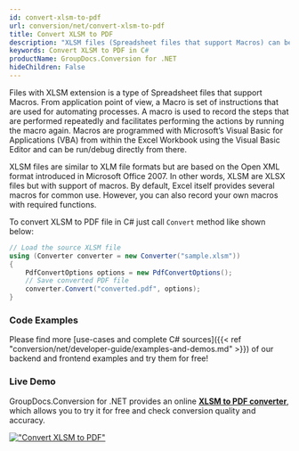 ```yaml
---
id: convert-xlsm-to-pdf
url: conversion/net/convert-xlsm-to-pdf
title: Convert XLSM to PDF
description: "XLSM files (Spreadsheet files that support Macros) can be converted to PDF format lightning fast using couple of C# code lines and powerful features of GroupDocs.Conversion for .NET. Try to convert XLSM to PDF file programmatically for free right now."
keywords: Convert XLSM to PDF in C#
productName: GroupDocs.Conversion for .NET
hideChildren: False
---
```


Files with XLSM extension is a type of Spreadsheet files that support Macros. From application point of view, a Macro is set of instructions that are used for automating processes. A macro is used to record the steps that are performed repeatedly and facilitates performing the actions by running the macro again. Macros are programmed with Microsoft’s Visual Basic for Applications (VBA) from within the Excel Workbook using the Visual Basic Editor and can be run/debug directly from there.

XLSM files are similar to XLM file formats but are based on the Open XML format introduced in Microsoft Office 2007. In other words, XLSM are XLSX files but with support of macros. By default, Excel itself provides several macros for common use. However, you can also record your own macros with required functions.

To convert XLSM to PDF file in C# just call `Convert` method like shown below:

```csharp
// Load the source XLSM file
using (Converter converter = new Converter("sample.xlsm"))
{
    PdfConvertOptions options = new PdfConvertOptions();
    // Save converted PDF file
    converter.Convert("converted.pdf", options);
}
```

### Code Examples

Please find more [use-cases and complete C# sources]({{< ref "conversion/net/developer-guide/examples-and-demos.md" >}}) of our backend and frontend examples and try them for free!

### Live Demo

GroupDocs.Conversion for .NET provides an online [**XLSM to PDF converter**](https://products.groupdocs.app/conversion/xlsm-to-pdf), which allows you to try it for free and check conversion quality and accuracy.

[!["Convert XLSM to PDF"](conversion/net/images/convert-xlsm-to-pdf.png)](https://products.groupdocs.app/conversion/xlsm-to-pdf)